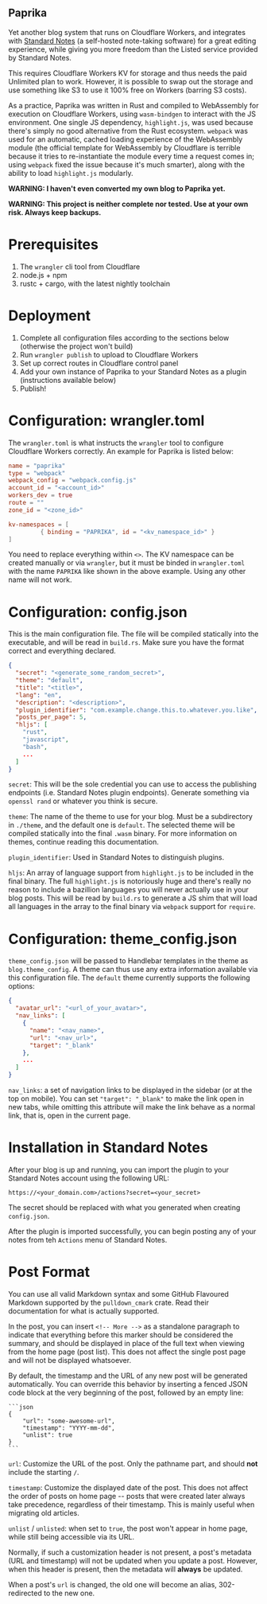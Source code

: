 Paprika
---

Yet another blog system that runs on Cloudflare Workers, and integrates with [Standard Notes](https://standardnotes.org/) (a self-hosted note-taking software) for a great editing experience, while giving you more freedom than the Listed service provided by Standard Notes.

This requires Cloudflare Workers KV for storage and thus needs the paid Unlimited plan to work. However, it is possible to swap out the storage and use something like S3 to use it 100% free on Workers (barring S3 costs).

As a practice, Paprika was written in Rust and compiled to WebAssembly for execution on Cloudflare Workers, using `wasm-bindgen` to interact with the JS environment. One single JS dependency, `highlight.js`, was used because there's simply no good alternative from the Rust ecosystem. `webpack` was used for an automatic, cached loading experience of the WebAssembly module (the official template for WebAssembly by Cloudflare is terrible because it tries to re-instantiate the module every time a request comes in; using `webpack` fixed the issue because it's much smarter), along with the ability to load `highlight.js` modularly.

__WARNING: I haven't even converted my own blog to Paprika yet.__

__WARNING: This project is neither complete nor tested. Use at your own risk. Always keep backups.__

Prerequisites
===

1. The `wrangler` cli tool from Cloudflare
2. node.js + npm
3. rustc + cargo, with the latest nightly toolchain

Deployment
===

1. Complete all configuration files according to the sections below (otherwise the project won't build)
2. Run `wrangler publish` to upload to Cloudflare Workers
3. Set up correct routes in Cloudflare control panel
4. Add your own instance of Paprika to your Standard Notes as a plugin (instructions available below)
5. Publish!

Configuration: wrangler.toml
===

The `wrangler.toml` is what instructs the `wrangler` tool to configure Cloudflare Workers correctly. An example for Paprika is listed below:

```toml
name = "paprika"
type = "webpack"
webpack_config = "webpack.config.js"
account_id = "<account_id>"
workers_dev = true
route = ""
zone_id = "<zone_id>"

kv-namespaces = [ 
         { binding = "PAPRIKA", id = "<kv_namespace_id>" } 
]
```

You need to replace everything within `<>`. The KV namespace can be created manually or via `wrangler`, but it must be binded in `wrangler.toml` with the name `PAPRIKA` like shown in the above example. Using any other name will not work.

Configuration: config.json
===

This is the main configuration file. The file will be compiled statically into the executable, and will be read in `build.rs`. Make sure you have the format correct and everything declared.

```json
{
  "secret": "<generate_some_random_secret>",
  "theme": "default",
  "title": "<title>",
  "lang": "en",
  "description": "<description>",
  "plugin_identifier": "com.example.change.this.to.whatever.you.like",
  "posts_per_page": 5,
  "hljs": [
    "rust",
    "javascript",
    "bash",
    ...
  ]
}
```

`secret`: This will be the sole credential you can use to access the publishing endpoints (i.e. Standard Notes plugin endpoints). Generate something via `openssl rand` or whatever you think is secure.

`theme`: The name of the theme to use for your blog. Must be a subdirectory in `./theme`, and the default one is `default`. The selected theme will be compiled statically into the final `.wasm` binary. For more information on themes, continue reading this documentation.

`plugin_identifier`: Used in Standard Notes to distinguish plugins.

`hljs`: An array of language support from `highlight.js` to be included in the final binary. The full `highlight.js` is notoriously huge and there's really no reason to include a bazillion languages you will never actually use in your blog posts. This will be read by `build.rs` to generate a JS shim that will load all languages in the array to the final binary via `webpack` support for `require`.

Configuration: theme_config.json
===

`theme_config.json` will be passed to Handlebar templates in the theme as `blog.theme_config`. A theme can thus use any extra information available via this configuration file. The `default` theme currently supports the following options:

```json
{
  "avatar_url": "<url_of_your_avatar>",
  "nav_links": [
    {
      "name": "<nav_name>",
      "url": "<nav_url>",
      "target": "_blank"
    },
    ...
  ]
}
```

`nav_links`: a set of navigation links to be displayed in the sidebar (or at the top on mobile). You can set `"target": "_blank"` to make the link open in new tabs, while omitting this attribute will make the link behave as a normal link, that is, open in the current page.

Installation in Standard Notes
===

After your blog is up and running, you can import the plugin to your Standard Notes account using the following URL:

```
https://<your_domain.com>/actions?secret=<your_secret>
```

The secret should be replaced with what you generated when creating `config.json`.

After the plugin is imported successfully, you can begin posting any of your notes from teh `Actions` menu of Standard Notes.

Post Format
===

You can use all valid Markdown syntax and some GitHub Flavoured Markdown supported by the `pulldown_cmark` crate. Read their documentation for what is actually supported.

In the post, you can insert `<!-- More -->` as a standalone paragraph to indicate that everything before this marker should be considered the summary, and should be displayed in place of the full text when viewing from the home page (post list). This does not affect the single post page and will not be displayed whatsoever.

By default, the timestamp and the URL of any new post will be generated automatically. You can override this behavior by inserting a fenced JSON code block at the very beginning of the post, followed by an empty line:

~~~
```json
{
    "url": "some-awesome-url",
    "timestamp": "YYYY-mm-dd",
    "unlist": true
}
```
~~~

`url`: Customize the URL of the post. Only the pathname part, and should __not__ include the starting `/`.

`timestamp`: Customize the displayed date of the post. This does not affect the order of posts on home page -- posts that were created later always take precedence, regardless of their timestamp. This is mainly useful when migrating old articles.

`unlist` / `unlisted`: when set to `true`, the post won't appear in home page, while still being accessible via its URL.

Normally, if such a customization header is not present, a post's metadata (URL and timestamp) will not be updated when you update a post. However, when this header is present, then the metadata will __always__ be updated.

When a post's `url` is changed, the old one will become an alias, 302-redirected to the new one.
